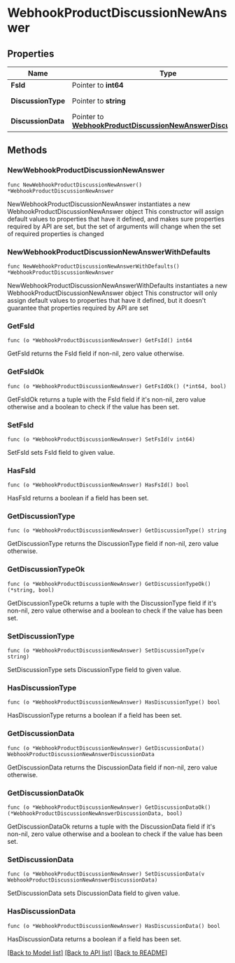 # WebhookProductDiscussionNewAnswer

## Properties

Name | Type | Description | Notes
------------ | ------------- | ------------- | -------------
**FsId** | Pointer to **int64** |  | [optional] 
**DiscussionType** | Pointer to **string** |  | [optional] [default to "DiscussionAnswer"]
**DiscussionData** | Pointer to [**WebhookProductDiscussionNewAnswerDiscussionData**](WebhookProductDiscussionNewAnswerDiscussionData.md) |  | [optional] 

## Methods

### NewWebhookProductDiscussionNewAnswer

`func NewWebhookProductDiscussionNewAnswer() *WebhookProductDiscussionNewAnswer`

NewWebhookProductDiscussionNewAnswer instantiates a new WebhookProductDiscussionNewAnswer object
This constructor will assign default values to properties that have it defined,
and makes sure properties required by API are set, but the set of arguments
will change when the set of required properties is changed

### NewWebhookProductDiscussionNewAnswerWithDefaults

`func NewWebhookProductDiscussionNewAnswerWithDefaults() *WebhookProductDiscussionNewAnswer`

NewWebhookProductDiscussionNewAnswerWithDefaults instantiates a new WebhookProductDiscussionNewAnswer object
This constructor will only assign default values to properties that have it defined,
but it doesn't guarantee that properties required by API are set

### GetFsId

`func (o *WebhookProductDiscussionNewAnswer) GetFsId() int64`

GetFsId returns the FsId field if non-nil, zero value otherwise.

### GetFsIdOk

`func (o *WebhookProductDiscussionNewAnswer) GetFsIdOk() (*int64, bool)`

GetFsIdOk returns a tuple with the FsId field if it's non-nil, zero value otherwise
and a boolean to check if the value has been set.

### SetFsId

`func (o *WebhookProductDiscussionNewAnswer) SetFsId(v int64)`

SetFsId sets FsId field to given value.

### HasFsId

`func (o *WebhookProductDiscussionNewAnswer) HasFsId() bool`

HasFsId returns a boolean if a field has been set.

### GetDiscussionType

`func (o *WebhookProductDiscussionNewAnswer) GetDiscussionType() string`

GetDiscussionType returns the DiscussionType field if non-nil, zero value otherwise.

### GetDiscussionTypeOk

`func (o *WebhookProductDiscussionNewAnswer) GetDiscussionTypeOk() (*string, bool)`

GetDiscussionTypeOk returns a tuple with the DiscussionType field if it's non-nil, zero value otherwise
and a boolean to check if the value has been set.

### SetDiscussionType

`func (o *WebhookProductDiscussionNewAnswer) SetDiscussionType(v string)`

SetDiscussionType sets DiscussionType field to given value.

### HasDiscussionType

`func (o *WebhookProductDiscussionNewAnswer) HasDiscussionType() bool`

HasDiscussionType returns a boolean if a field has been set.

### GetDiscussionData

`func (o *WebhookProductDiscussionNewAnswer) GetDiscussionData() WebhookProductDiscussionNewAnswerDiscussionData`

GetDiscussionData returns the DiscussionData field if non-nil, zero value otherwise.

### GetDiscussionDataOk

`func (o *WebhookProductDiscussionNewAnswer) GetDiscussionDataOk() (*WebhookProductDiscussionNewAnswerDiscussionData, bool)`

GetDiscussionDataOk returns a tuple with the DiscussionData field if it's non-nil, zero value otherwise
and a boolean to check if the value has been set.

### SetDiscussionData

`func (o *WebhookProductDiscussionNewAnswer) SetDiscussionData(v WebhookProductDiscussionNewAnswerDiscussionData)`

SetDiscussionData sets DiscussionData field to given value.

### HasDiscussionData

`func (o *WebhookProductDiscussionNewAnswer) HasDiscussionData() bool`

HasDiscussionData returns a boolean if a field has been set.


[[Back to Model list]](../README.md#documentation-for-models) [[Back to API list]](../README.md#documentation-for-api-endpoints) [[Back to README]](../README.md)



